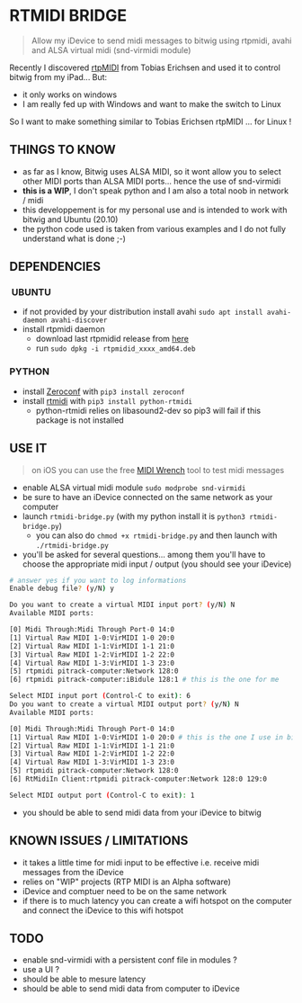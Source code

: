 # RTMIDI BRIDGE

> Allow my iDevice to send midi messages to bitwig using rtpmidi, avahi and ALSA virtual midi (snd-virmidi module)

Recently I discovered [rtpMIDI](http://www.tobias-erichsen.de/software/rtpmidi.html) from Tobias Erichsen and used it to control bitwig from my iPad... But:

- it only works on windows
- I am really fed up with Windows and want to make the switch to Linux

So I want to make something similar to Tobias Erichsen rtpMIDI ... for Linux !

## THINGS TO KNOW

- as far as I know, Bitwig uses ALSA MIDI, so it wont allow you to select other MIDI ports than ALSA MIDI ports... hence the use of snd-virmidi
- **this is a WIP**, I don't speak python and I am also a total noob in network / midi
- this developpement is for my personal use and is intended to work with bitwig and Ubuntu (20.10)
- the python code used is taken from various examples and I do not fully understand what is done ;-)

## DEPENDENCIES

###  UBUNTU

- if not provided by your distribution install avahi `sudo apt install avahi-daemon avahi-discover`
- install rtpmidi daemon
  - download last rtpmidid release from [here](https://github.com/davidmoreno/rtpmidid/releases)
  - run `sudo dpkg -i rtpmidid_xxxx_amd64.deb`

### PYTHON

- install [Zeroconf](https://pypi.org/project/zeroconf/) with `pip3 install zeroconf`
- install [rtmidi](https://github.com/SpotlightKid/python-rtmidi) with `pip3 install python-rtmidi`
  - python-rtmidi relies on libasound2-dev so pip3 will fail if this package is not installed

## USE IT

> on iOS you can use the free [MIDI Wrench](https://apps.apple.com/us/app/midi-wrench/id589243566) tool to test midi messages

- enable ALSA virtual midi module `sudo modprobe snd-virmidi`
- be sure to have an iDevice connected on the same network as your computer
- launch `rtmidi-bridge.py` (with my python install it is `python3 rtmidi-bridge.py`)
  - you can also do `chmod +x rtmidi-bridge.py` and then launch with `./rtmidi-bridge.py`
- you'll be asked for several questions... among them you'll have to choose the appropriate midi input / output (you should see your iDevice)

```bash
# answer yes if you want to log informations
Enable debug file? (y/N) y

Do you want to create a virtual MIDI input port? (y/N) N
Available MIDI ports:

[0] Midi Through:Midi Through Port-0 14:0
[1] Virtual Raw MIDI 1-0:VirMIDI 1-0 20:0
[2] Virtual Raw MIDI 1-1:VirMIDI 1-1 21:0
[3] Virtual Raw MIDI 1-2:VirMIDI 1-2 22:0
[4] Virtual Raw MIDI 1-3:VirMIDI 1-3 23:0
[5] rtpmidi pitrack-computer:Network 128:0
[6] rtpmidi pitrack-computer:iBidule 128:1 # this is the one for me

Select MIDI input port (Control-C to exit): 6
Do you want to create a virtual MIDI output port? (y/N) N
Available MIDI ports:

[0] Midi Through:Midi Through Port-0 14:0
[1] Virtual Raw MIDI 1-0:VirMIDI 1-0 20:0 # this is the one I use in bitwig
[2] Virtual Raw MIDI 1-1:VirMIDI 1-1 21:0
[3] Virtual Raw MIDI 1-2:VirMIDI 1-2 22:0
[4] Virtual Raw MIDI 1-3:VirMIDI 1-3 23:0
[5] rtpmidi pitrack-computer:Network 128:0
[6] RtMidiIn Client:rtpmidi pitrack-computer:Network 128:0 129:0

Select MIDI output port (Control-C to exit): 1

```

- you should be able to send midi data from your iDevice to bitwig

## KNOWN ISSUES / LIMITATIONS

- it takes a little time for midi input to be effective i.e. receive midi messages from the iDevice
- relies on "WIP" projects (RTP MIDI is an Alpha software)
- iDevice and comptuer need to be on the same network
- if there is to much latency you can create a wifi hotspot on the computer and connect the iDevice to this wifi hotspot

## TODO

- enable snd-virmidi with a persistent conf file in modules ?
- use a UI ?
- should be able to mesure latency
- should be able to send midi data from computer to iDevice
